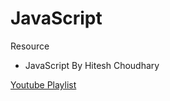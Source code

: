 # JavaScript

Resource

- JavaScript By Hitesh Choudhary

[Youtube Playlist](https://www.youtube.com/playlist?list=PLIFaUSlZr0p9nvXYn2xK84CGH7s4KZi-o)
